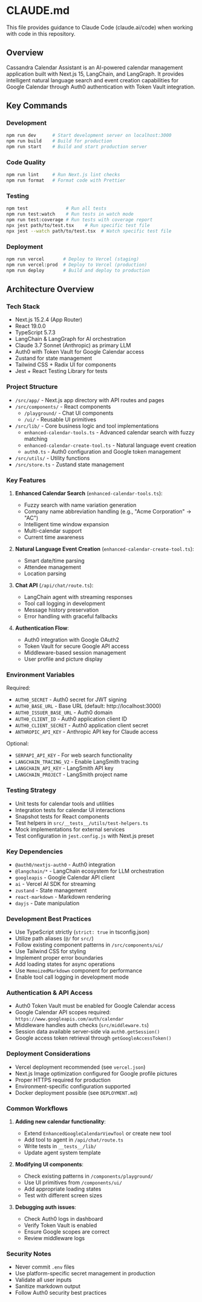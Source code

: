 # CLAUDE.md

This file provides guidance to Claude Code (claude.ai/code) when working with code in this repository.

## Overview

Cassandra Calendar Assistant is an AI-powered calendar management application built with Next.js 15, LangChain, and LangGraph. It provides intelligent natural language search and event creation capabilities for Google Calendar through Auth0 authentication with Token Vault integration.

## Key Commands

### Development
```bash
npm run dev      # Start development server on localhost:3000
npm run build    # Build for production
npm run start    # Build and start production server
```

### Code Quality
```bash
npm run lint     # Run Next.js lint checks
npm run format   # Format code with Prettier
```

### Testing
```bash
npm test              # Run all tests
npm run test:watch    # Run tests in watch mode  
npm run test:coverage # Run tests with coverage report
npx jest path/to/test.tsx    # Run specific test file
npx jest --watch path/to/test.tsx  # Watch specific test file
```

### Deployment
```bash
npm run vercel       # Deploy to Vercel (staging)
npm run vercel:prod  # Deploy to Vercel (production)
npm run deploy       # Build and deploy to production
```

## Architecture Overview

### Tech Stack
- Next.js 15.2.4 (App Router)
- React 19.0.0
- TypeScript 5.7.3
- LangChain & LangGraph for AI orchestration
- Claude 3.7 Sonnet (Anthropic) as primary LLM
- Auth0 with Token Vault for Google Calendar access
- Zustand for state management
- Tailwind CSS + Radix UI for components
- Jest + React Testing Library for tests

### Project Structure
- `/src/app/` - Next.js app directory with API routes and pages
- `/src/components/` - React components
  - `/playground/` - Chat UI components
  - `/ui/` - Reusable UI primitives
- `/src/lib/` - Core business logic and tool implementations
  - `enhanced-calendar-tools.ts` - Advanced calendar search with fuzzy matching
  - `enhanced-calendar-create-tool.ts` - Natural language event creation
  - `auth0.ts` - Auth0 configuration and Google token management
- `/src/utils/` - Utility functions
- `/src/store.ts` - Zustand state management

### Key Features

1. **Enhanced Calendar Search** (`enhanced-calendar-tools.ts`):
   - Fuzzy search with name variation generation
   - Company name abbreviation handling (e.g., "Acme Corporation" → "AC")
   - Intelligent time window expansion
   - Multi-calendar support
   - Current time awareness

2. **Natural Language Event Creation** (`enhanced-calendar-create-tool.ts`):
   - Smart date/time parsing
   - Attendee management
   - Location parsing

3. **Chat API** (`/api/chat/route.ts`):
   - LangChain agent with streaming responses
   - Tool call logging in development
   - Message history preservation
   - Error handling with graceful fallbacks

4. **Authentication Flow**:
   - Auth0 integration with Google OAuth2
   - Token Vault for secure Google API access  
   - Middleware-based session management
   - User profile and picture display

### Environment Variables

Required:
- `AUTH0_SECRET` - Auth0 secret for JWT signing
- `AUTH0_BASE_URL` - Base URL (default: http://localhost:3000)
- `AUTH0_ISSUER_BASE_URL` - Auth0 domain
- `AUTH0_CLIENT_ID` - Auth0 application client ID
- `AUTH0_CLIENT_SECRET` - Auth0 application client secret  
- `ANTHROPIC_API_KEY` - Anthropic API key for Claude access

Optional:
- `SERPAPI_API_KEY` - For web search functionality
- `LANGCHAIN_TRACING_V2` - Enable LangSmith tracing
- `LANGCHAIN_API_KEY` - LangSmith API key
- `LANGCHAIN_PROJECT` - LangSmith project name

### Testing Strategy
- Unit tests for calendar tools and utilities
- Integration tests for calendar UI interactions  
- Snapshot tests for React components
- Test helpers in `src/__tests__/utils/test-helpers.ts`
- Mock implementations for external services
- Test configuration in `jest.config.js` with Next.js preset

### Key Dependencies
- `@auth0/nextjs-auth0` - Auth0 integration
- `@langchain/*` - LangChain ecosystem for LLM orchestration
- `googleapis` - Google Calendar API client
- `ai` - Vercel AI SDK for streaming
- `zustand` - State management
- `react-markdown` - Markdown rendering
- `dayjs` - Date manipulation

### Development Best Practices
- Use TypeScript strictly (`strict: true` in tsconfig.json)
- Utilize path aliases (`@/` for `src/`)
- Follow existing component patterns in `/src/components/ui/`
- Use Tailwind CSS for styling
- Implement proper error boundaries
- Add loading states for async operations
- Use `MemoizedMarkdown` component for performance
- Enable tool call logging in development mode

### Authentication & API Access
- Auth0 Token Vault must be enabled for Google Calendar access
- Google Calendar API scopes required: `https://www.googleapis.com/auth/calendar`
- Middleware handles auth checks (`src/middleware.ts`)
- Session data available server-side via `auth0.getSession()`
- Google access token retrieval through `getGoogleAccessToken()`

### Deployment Considerations
- Vercel deployment recommended (see `vercel.json`)
- Next.js Image optimization configured for Google profile pictures
- Proper HTTPS required for production
- Environment-specific configuration supported
- Docker deployment possible (see `DEPLOYMENT.md`)

### Common Workflows

1. **Adding new calendar functionality**:
   - Extend `EnhancedGoogleCalendarViewTool` or create new tool
   - Add tool to agent in `/api/chat/route.ts`
   - Write tests in `__tests__/lib/`
   - Update agent system template

2. **Modifying UI components**:
   - Check existing patterns in `/components/playground/`
   - Use UI primitives from `/components/ui/`
   - Add appropriate loading states
   - Test with different screen sizes

3. **Debugging auth issues**:
   - Check Auth0 logs in dashboard
   - Verify Token Vault is enabled
   - Ensure Google scopes are correct
   - Review middleware logs

### Security Notes
- Never commit `.env` files
- Use platform-specific secret management in production
- Validate all user inputs
- Sanitize markdown output
- Follow Auth0 security best practices